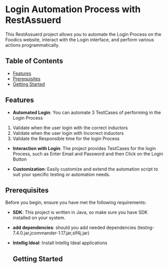 # Login Automation Process with RestAssuerd 

This RestAssuerd project allows you to automate the Login Process on the Foodics website, interact with the Login interface, and perform various actions programmatically.

## Table of Contents 

- [Features](#features)
- [Prerequisites](#prerequisites)
- [Getting Started](#getting-started)

## Features

- **Automated Login**: You can automate 3 TestCases  of performing in the Login Process 
1. Validate when the user login with the correct inductors
2. Validate when the user login with Incorrect inductors
3. Validate the Responsible time for the login Process 
   

- **Interaction with Login**: The project provides TestCases for the login Process, such as Enter Email and Password and then Click on the Login Button 

- **Customization**: Easily customize and extend the automation script to suit your specific testing or automation needs.

## Prerequisites

Before you begin, ensure you have met the following requirements:

- **SDK**: This project is written in Java, so make sure you have SDK installed on your system.
- **add dependencies**: should you add needed dependencies (testng-7.4.0.jar,jcommander-1.17.jar,slf4j.jar)
- **Intellig Ideal**:  Install Intellig Ideal applications 
  
  ## Getting Started 
